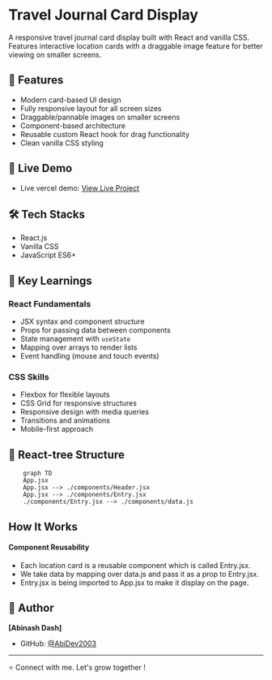 # Travel Journal Card Display

A responsive travel journal card display built with React and vanilla CSS. Features interactive location cards with a draggable image feature for better viewing on smaller screens.

## 🚀 Features

- Modern card-based UI design
- Fully responsive layout for all screen sizes
- Draggable/pannable images on smaller screens
- Component-based architecture
- Reusable custom React hook for drag functionality
- Clean vanilla CSS styling

## 🔗 Live Demo

 - Live vercel demo: [View Live Project](https://react-practice-project-travel-journ.vercel.app/)

## 🛠️ Tech Stacks

- React.js
- Vanilla CSS
- JavaScript ES6+

## 🎯 Key Learnings

### React Fundamentals
- JSX syntax and component structure
- Props for passing data between components
- State management with `useState`
- Mapping over arrays to render lists
- Event handling (mouse and touch events)

### CSS Skills
- Flexbox for flexible layouts
- CSS Grid for responsive structures
- Responsive design with media queries
- Transitions and animations
- Mobile-first approach

## 📁 React-tree Structure

```mermaid
    graph TD
    App.jsx
    App.jsx --> ./components/Header.jsx
    App.jsx --> ./components/Entry.jsx
    ./components/Entry.jsx --> ./components/data.js
```

## How It Works

#### Component Reusability
- Each location card is a reusable component which is called Entry.jsx.
- We take data by mapping over data.js and pass it as a prop to Entry.jsx. 
- Entry.jsx is being imported to App.jsx to make it display on the page. 

## 👤 Author

**[Abinash Dash]**

- GitHub: [@AbiDev2003](https://github.com/AbiDev2003)

---

⭐ Connect with me. Let's grow together !